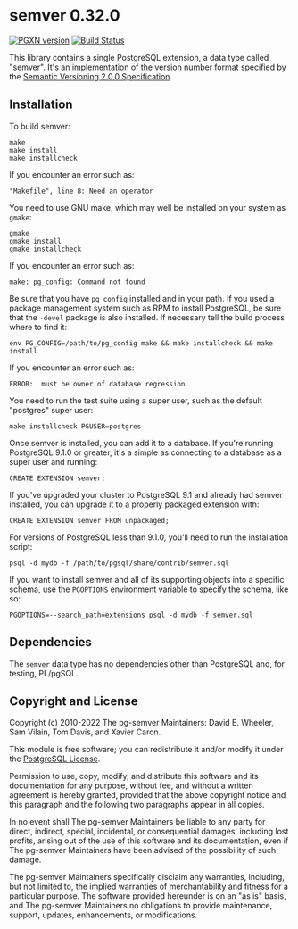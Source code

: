 semver 0.32.0
=============

[![PGXN version](https://badge.fury.io/pg/semver.svg)](https://badge.fury.io/pg/semver)
[![Build Status](https://github.com/theory/pg-semver/workflows/CI/badge.svg)](https://github.com/theory/pg-semver/actions)

This library contains a single PostgreSQL extension, a data type called
"semver". It's an implementation of the version number format specified by the
[Semantic Versioning 2.0.0 Specification](https://semver.org/spec/v2.0.0.html).

Installation
------------

To build semver:

    make
    make install
    make installcheck

If you encounter an error such as:

    "Makefile", line 8: Need an operator

You need to use GNU make, which may well be installed on your system as
`gmake`:

    gmake
    gmake install
    gmake installcheck

If you encounter an error such as:

    make: pg_config: Command not found

Be sure that you have `pg_config` installed and in your path. If you used a
package management system such as RPM to install PostgreSQL, be sure that the
`-devel` package is also installed. If necessary tell the build process where
to find it:

    env PG_CONFIG=/path/to/pg_config make && make installcheck && make install

If you encounter an error such as:

    ERROR:  must be owner of database regression

You need to run the test suite using a super user, such as the default
"postgres" super user:

    make installcheck PGUSER=postgres

Once semver is installed, you can add it to a database. If you're running
PostgreSQL 9.1.0 or greater, it's a simple as connecting to a database as a
super user and running:

    CREATE EXTENSION semver;

If you've upgraded your cluster to PostgreSQL 9.1 and already had semver
installed, you can upgrade it to a properly packaged extension with:

    CREATE EXTENSION semver FROM unpackaged;

For versions of PostgreSQL less than 9.1.0, you'll need to run the
installation script:

    psql -d mydb -f /path/to/pgsql/share/contrib/semver.sql

If you want to install semver and all of its supporting objects into a
specific schema, use the `PGOPTIONS` environment variable to specify the
schema, like so:

    PGOPTIONS=--search_path=extensions psql -d mydb -f semver.sql

Dependencies
------------
The `semver` data type has no dependencies other than PostgreSQL and,
for testing, PL/pgSQL.

Copyright and License
---------------------

Copyright (c) 2010-2022 The pg-semver Maintainers: David E. Wheeler, Sam
Vilain, Tom Davis, and Xavier Caron.

This module is free software; you can redistribute it and/or modify it under
the [PostgreSQL License](https://www.opensource.org/licenses/postgresql).

Permission to use, copy, modify, and distribute this software and its
documentation for any purpose, without fee, and without a written agreement is
hereby granted, provided that the above copyright notice and this paragraph
and the following two paragraphs appear in all copies.

In no event shall The pg-semver Maintainers be liable to any party for direct,
indirect, special, incidental, or consequential damages, including lost
profits, arising out of the use of this software and its documentation, even
if The pg-semver Maintainers have been advised of the possibility of such
damage.

The pg-semver Maintainers specifically disclaim any warranties, including, but
not limited to, the implied warranties of merchantability and fitness for a
particular purpose. The software provided hereunder is on an "as is" basis,
and The pg-semver Maintainers no obligations to provide maintenance, support,
updates, enhancements, or modifications.
